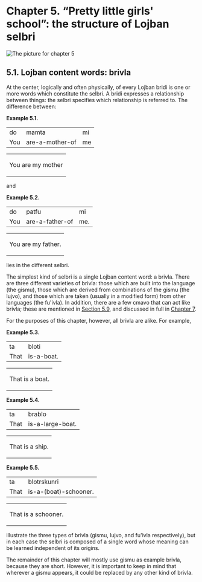 <a id="chapter-selbri"></a>Chapter 5. <a id="c5"></a>“Pretty little girls' school”: the structure of Lojban selbri
==================================================================================================================

<a id="chapter-selbri-picture"></a>![The picture for chapter 5](/assets//books/uncll/media/chapter-selbri.svg.png)

<a id="section-content-words-brivla"></a>5.1. <a id="c5s1"></a>Lojban content words: brivla
-------------------------------------------------------------------------------------------

<a id="id-1.6.3.2.1" class="indexterm"></a><a id="id-1.6.3.2.2" class="indexterm"></a><a id="id-1.6.3.2.3" class="indexterm"></a><a id="id-1.6.3.2.4" class="indexterm"></a>At the center, logically and often physically, of every Lojban bridi is one or more words which constitute the selbri. A bridi expresses a relationship between things: the selbri specifies which relationship is referred to. The difference between:

<div class="interlinear-gloss-example example">
<a id="example-do-mamta-mi"></a>

**Example 5.1. <a id="c5e1d1"></a>** 

<table class="interlinear-gloss"><colgroup></colgroup><tbody><tr class="jbo"><td>do</td><td>mamta</td><td>mi</td></tr><tr class="gloss"><td>You</td><td>are-a-mother-of</td><td>me</td></tr></tbody></table>

<table class="interlinear-gloss"><tbody><tr class="para"><td colspan="12321"><p class="natlang">You are my mother</p></td></tr></tbody></table>

</div>  

and

<div class="interlinear-gloss-example example">
<a id="example-random-id-B0aR"></a>

**Example 5.2. <a id="c5e1d2"></a>** 

<table class="interlinear-gloss"><colgroup></colgroup><tbody><tr class="jbo"><td>do</td><td>patfu</td><td>mi</td></tr><tr class="gloss"><td>You</td><td>are-a-father-of</td><td>me.</td></tr></tbody></table>

<table class="interlinear-gloss"><tbody><tr class="para"><td colspan="12321"><p class="natlang">You are my father.</p></td></tr></tbody></table>

</div>  

lies in the different selbri.

<a id="id-1.6.3.7.1" class="indexterm"></a><a id="id-1.6.3.7.2" class="indexterm"></a><a id="id-1.6.3.7.3" class="indexterm"></a>The simplest kind of selbri is a single Lojban content word: a brivla. There are three different varieties of brivla: those which are built into the language (the gismu), those which are derived from combinations of the gismu (the lujvo), and those which are taken (usually in a modified form) from other languages (the fu'ivla). In addition, there are a few cmavo that can act like brivla; these are mentioned in [Section 5.9](../section-cmavo-selbri), and discussed in full in [Chapter 7](../chapter-anaphoric-cmavo).

For the purposes of this chapter, however, all brivla are alike. For example,

<div class="interlinear-gloss-example example">
<a id="example-random-id-483c"></a>

**Example 5.3. <a id="c5e1d3"></a>** 

<table class="interlinear-gloss"><colgroup></colgroup><tbody><tr class="jbo"><td>ta</td><td>bloti</td></tr><tr class="gloss"><td>That</td><td>is-a-boat.</td></tr></tbody></table>

<table class="interlinear-gloss"><tbody><tr class="para"><td colspan="12321"><p class="natlang">That is a boat.</p></td></tr></tbody></table>

</div>  
<div class="interlinear-gloss-example example">
<a id="example-random-id-mdxB"></a>

**Example 5.4. <a id="c5e1d4"></a>** 

<table class="interlinear-gloss"><colgroup></colgroup><tbody><tr class="jbo"><td>ta</td><td>brablo</td></tr><tr class="gloss"><td>That</td><td>is-a-large-boat.</td></tr></tbody></table>

<table class="interlinear-gloss"><tbody><tr class="para"><td colspan="12321"><p class="natlang">That is a ship.</p></td></tr></tbody></table>

</div>  
<div class="interlinear-gloss-example example">
<a id="example-random-id-UMjE"></a>

**Example 5.5. <a id="id-1.6.3.11.1.1" class="indexterm"></a><a id="c5e1d5"></a>** 

<table class="interlinear-gloss"><colgroup></colgroup><tbody><tr class="jbo"><td>ta</td><td>blotrskunri</td></tr><tr class="gloss"><td>That</td><td>is-a-(boat)-schooner.</td></tr></tbody></table>

<table class="interlinear-gloss"><tbody><tr class="para"><td colspan="12321"><p class="natlang">That is a schooner.</p></td></tr></tbody></table>

</div>  

illustrate the three types of brivla (gismu, lujvo, and fu'ivla respectively), but in each case the selbri is composed of a single word whose meaning can be learned independent of its origins.

The remainder of this chapter will mostly use gismu as example brivla, because they are short. However, it is important to keep in mind that wherever a gismu appears, it could be replaced by any other kind of brivla.